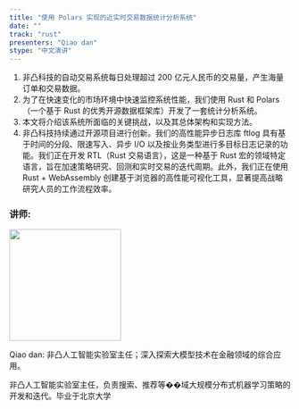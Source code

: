 ```yaml
---
title: "使用 Polars 实现的近实时交易数据统计分析系统"
date: ""
track: "rust"
presenters: "Qiao dan"
stype: "中文演讲"
---
```


1. 非凸科技的自动交易系统每日处理超过 200 亿元人民币的交易量，产生海量订单和交易数据。
2. 为了在快速变化的市场环境中快速监控系统性能，我们使用 Rust 和 Polars（一个基于 Rust 的优秀开源数据框架库）开发了一套统计分析系统。
3. 本文将介绍该系统所面临的关键挑战，以及其总体架构和实现方法。
4. 非凸科技持续通过开源项目进行创新。我们的高性能异步日志库 ftlog 具有基于时间的分段、限速写入、异步 I/O 以及按业务类型进行多目标日志记录的功能。我们正在开发 RTL（Rust 交易语言），这是一种基于 Rust 宏的领域特定语言，旨在加速策略研究、回测和实时交易的迭代周期。此外，我们正在使用 Rust + WebAssembly 创建基于浏览器的高性能可视化工具，显著提高战略研究人员的工作流程效率。

### 讲师:

<img src="https://sessionize.com/image/bc5c-400o400o1-sd3Nq5XThHRiH4tAetJ151.jpg" width="200" /><br/>

Qiao dan: 非凸人工智能实验室主任；深入探索大模型技术在金融领域的综合应用。

非凸人工智能实验室主任，负责搜索、推荐等��域大规模分布式机器学习策略的开发和迭代。毕业于北京大学